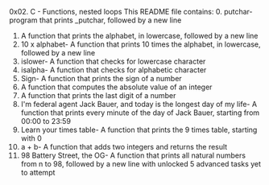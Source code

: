 0x02. C - Functions, nested loops
This README file contains: 
0. putchar- program that prints _putchar, followed by a new line
1. A function that prints the alphabet, in lowercase, followed by a new line
2. 10 x alphabet- A function that prints 10 times the alphabet, in lowercase, followed by a new line
3. islower- A function that checks for lowercase character
4. isalpha- A function that checks for alphabetic character
5. Sign- A function that prints the sign of a number
6. A function that computes the absolute value of an integer
7. A function that prints the last digit of a number
8. I'm federal agent Jack Bauer, and today is the longest day of my life- A function that prints every minute of the day of Jack Bauer, starting from 00:00 to 23:59
9. Learn your times table- A function that prints the 9 times table, starting with 0
10. a + b- A function that adds two integers and returns the result
11. 98 Battery Street, the OG- A function that prints all natural numbers from n to 98, followed by a new line
with unlocked 5 advanced tasks yet to attempt

